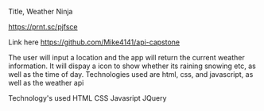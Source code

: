Title, Weather Ninja


https://prnt.sc/pjfsce

Link here https://github.com/Mike4141/api-capstone

The user will input a location and the app will return the current weather information. It will dispay a icon to show whether its raining snowing etc, as well as the time of day. Technologies used are html, css, and javascript, as well as the weather api

Technology's used
HTML CSS Javasript JQuery
